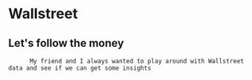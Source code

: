 # Wallstreet

## Let's follow the money
          My friend and I always wanted to play around with Wallstreet data and see if we can get some insights
